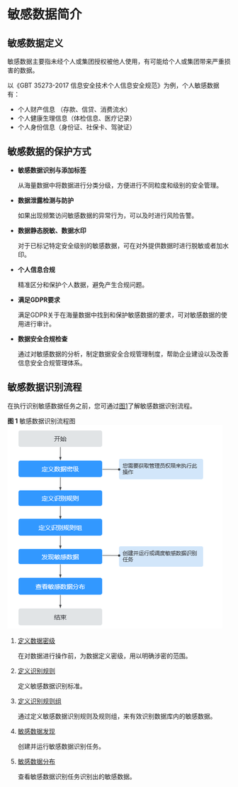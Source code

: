 # 敏感数据简介<a name="dgc_01_1009"></a>

## 敏感数据定义<a name="section934205421820"></a>

敏感数据主要指未经个人或集团授权被他人使用，有可能给个人或集团带来严重损害的数据。

以《GBT 35273-2017 信息安全技术个人信息安全规范》为例，个人敏感数据有：

-   个人财产信息 （存款、信贷、消费流水）
-   个人健康生理信息（体检信息、医疗记录）
-   个人身份信息（身份证、社保卡、驾驶证）

## 敏感数据的保护方式<a name="section1894125716193"></a>

-   **敏感数据识别与添加标签**

    从海量数据中将数据进行分类分级，方便进行不同粒度和级别的安全管理。


-   **数据泄露检测与防护**

    如果出现频繁访问敏感数据的异常行为，可以及时进行风险告警。


-   **数据静态脱敏、数据水印**

    对于已标记特定安全级别的敏感数据，可在对外提供数据时进行脱敏或者加水印。


-   **个人信息合规**

    精准区分和保护个人数据，避免产生合规问题。


-   **满足GDPR要求**

    满足GDPR关于在海量数据中找到和保护敏感数据的要求，可对敏感数据的使用进行审计。


-   **数据安全合规检查**

    通过对敏感数据的分析，制定数据安全合规管理制度，帮助企业建设以及改善信息安全合规管理体系。


## 敏感数据识别流程<a name="section037916546119"></a>

在执行识别敏感数据任务之前，您可通过[图1](#fig6960633345)了解敏感数据识别流程。

**图 1**  敏感数据识别流程图<a name="fig6960633345"></a>  
![](figures/敏感数据识别流程图.png "敏感数据识别流程图")

1.  [定义数据密级](定义数据密级.md)

    在对数据进行操作前，为数据定义密级，用以明确涉密的范围。

2.  [定义识别规则](定义识别规则.md)

    定义敏感数据识别标准。

3.  [定义识别规则组](定义识别规则组.md)

    通过定义敏感数据识别规则及规则组，来有效识别数据库内的敏感数据。

4.  [敏感数据发现](发现敏感数据.md)

    创建并运行敏感数据识别任务。

5.  [敏感数据分布](查看敏感数据分布.md)

    查看敏感数据识别任务识别出的敏感数据。


